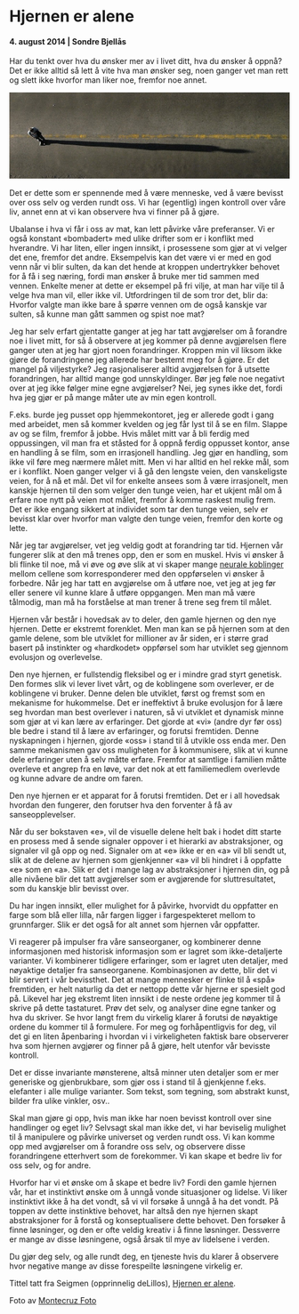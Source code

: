 # Hjernen er alene

#### 4. august 2014 | Sondre Bjellås

Har du tenkt over hva du ønsker mer av i livet ditt, hva du ønsker å oppnå? Det er ikke alltid så lett å vite hva man ønsker seg, noen ganger vet man rett og slett ikke hvorfor man liker noe, fremfor noe annet.

![](hjernen_er_alene.jpg)

Det er dette som er spennende med å være menneske, ved å være bevisst over oss selv og verden rundt oss. Vi har (egentlig) ingen kontroll over våre liv, annet enn at vi kan observere hva vi finner på å gjøre.

Ubalanse i hva vi får i oss av mat, kan lett påvirke våre preferanser. Vi er også konstant «bombadert» med ulike drifter som er i konflikt med hverandre. Vi har liten, eller ingen innsikt, i prosessene som gjør at vi velger det ene, fremfor det andre. Eksempelvis kan det være vi er med en god venn når vi blir sulten, da kan det hende at kroppen undertrykker behovet for å få i seg næring, fordi man ønsker å bruke mer tid sammen med vennen. Enkelte mener at dette er eksempel på fri vilje, at man har vilje til å velge hva man vil, eller ikke vil. Utfordringen til de som tror det, blir da: Hvorfor valgte man ikke bare å spørre vennen om de også kanskje var sulten, så kunne man gått sammen og spist noe mat?

Jeg har selv erfart gjentatte ganger at jeg har tatt avgjørelser om å forandre noe i livet mitt, for så å observere at jeg kommer på denne avgjørelsen flere ganger uten at jeg har gjort noen forandringer. Kroppen min vil liksom ikke gjøre de forandringene jeg allerede har bestemt meg for å gjøre. Er det mangel på viljestyrke? Jeg rasjonaliserer alltid avgjørelsen for å utsette forandringen, har alltid mange god unnskyldinger. Bør jeg føle noe negativt over at jeg ikke følger mine egne avgjørelser? Nei, jeg synes ikke det, fordi hva jeg gjør er på mange måter ute av min egen kontroll.

F.eks. burde jeg pusset opp hjemmekontoret, jeg er allerede godt i gang med arbeidet, men så kommer kvelden og jeg får lyst til å se en film. Slappe av og se film, fremfor å jobbe. Hvis målet mitt var å bli ferdig med oppussingen, vil man fra et ståsted for å oppnå ferdig oppusset kontor, anse en handling å se film, som en irrasjonell handling. Jeg gjør en handling, som ikke vil føre meg nærmere målet mitt. Men vi har alltid en hel rekke mål, som er i konflikt. Noen ganger velger vi å gå den lengste veien, den vanskeligste veien, for å nå et mål. Det vil for enkelte ansees som å være irrasjonelt, men kanskje hjernen til den som velger den tunge veien, har et ukjent mål om å erfare noe nytt på veien mot målet, fremfor å komme raskest mulig frem. Det er ikke engang sikkert at individet som tar den tunge veien, selv er bevisst klar over hvorfor man valgte den tunge veien, fremfor den korte og lette.

Når jeg tar avgjørelser, vet jeg veldig godt at forandring tar tid. Hjernen vår fungerer slik at den må trenes opp, den er som en muskel. Hvis vi ønsker å bli flinke til noe, må vi øve og øve slik at vi skaper mange [neurale koblinger](http://ndla.no/en/node/48101) mellom cellene som korresponderer med den oppførselen vi ønsker å forbedre. Når jeg har tatt en avgjørelse om å utføre noe, vet jeg at jeg før eller senere vil kunne klare å utføre oppgangen. Men man må være tålmodig, man må ha forståelse at man trener å trene seg frem til målet.

Hjernen vår består i hovedsak av to deler, den gamle hjernen og den nye hjernen. Dette er ekstremt forenklet. Men man kan se på hjernen som at den gamle delene, som ble utviklet for millioner av år siden, er i større grad basert på instinkter og «hardkodet» oppførsel som har utviklet seg gjennom evolusjon og overlevelse.

Den nye hjernen, er fullstendig fleksibel og er i mindre grad styrt genetisk. Den formes slik vi lever livet vårt, og de koblingene som overlever, er de koblingene vi bruker. Denne delen ble utviklet, først og fremst som en mekanisme for hukommelse. Det er ineffektivt å bruke evolusjon for å lære seg hvordan man best overlever i naturen, så vi utviklet et dynamisk minne som gjør at vi kan lære av erfaringer. Det gjorde at «vi» (andre dyr før oss) ble bedre i stand til å lære av erfaringer, og forutsi fremtiden. Denne nyskapningen i hjernen, gjorde «oss» i stand til å utvikle oss enda mer. Den samme mekanismen gav oss muligheten for å kommunisere, slik at vi kunne dele erfaringer uten å selv måtte erfare. Fremfor at samtlige i familien måtte overleve et angrep fra en løve, var det nok at ett familiemedlem overlevde og kunne advare de andre om faren.

Den nye hjernen er et apparat for å forutsi fremtiden. Det er i all hovedsak hvordan den fungerer, den forutser hva den forventer å få av sanseopplevelser.

Når du ser bokstaven «e», vil de visuelle delene helt bak i hodet ditt starte en prosess med å sende signaler oppover i et hierarki av abstraksjoner, og signaler vil gå opp og ned. Signaler om at «e» ikke er en «a» vil bli sendt ut, slik at de delene av hjernen som gjenkjenner «a» vil bli hindret i å oppfatte «e» som en «a». Slik er det i mange lag av abstraksjoner i hjernen din, og på alle nivåene blir det tatt avgjørelser som er avgjørende for sluttresultatet, som du kanskje blir bevisst over.

Du har ingen innsikt, eller mulighet for å påvirke, hvorvidt du oppfatter en farge som blå eller lilla, når fargen ligger i fargespekteret mellom to grunnfarger. Slik er det også for alt annet som hjernen vår oppfatter.

Vi reagerer på impulser fra våre sanseorganer, og kombinerer denne informasjonen med historisk informasjon som er lagret som ikke-detaljerte varianter. Vi kombinerer tidligere erfaringer, som er lagret uten detaljer, med nøyaktige detaljer fra sanseorganene. Kombinasjonen av dette, blir det vi blir servert i vår bevissthet. Det at mange mennesker er flinke til å «spå» fremtiden, er helt naturlig da det er nettopp dette vår hjerne er spesielt god på. Likevel har jeg ekstremt liten innsikt i de neste ordene jeg kommer til å skrive på dette tastaturet. Prøv det selv, og analyser dine egne tanker og hva du skriver. Se hvor langt frem du virkelig klarer å forutsi de nøyaktige ordene du kommer til å formulere. For meg og forhåpentligvis for deg, vil det gi en liten åpenbaring i hvordan vi i virkeligheten faktisk bare observerer hva som hjernen avgjører og finner på å gjøre, helt utenfor vår bevisste kontroll.

Det er disse invariante mønsterene, altså minner uten detaljer som er mer generiske og gjenbrukbare, som gjør oss i stand til å gjenkjenne f.eks. elefanter i alle mulige varianter. Som tekst, som tegning, som abstrakt kunst, bilder fra ulike vinkler, osv..

Skal man gjøre gi opp, hvis man ikke har noen bevisst kontroll over sine handlinger og eget liv? Selvsagt skal man ikke det, vi har beviselig mulighet til å manipulere og påvirke universet og verden rundt oss. Vi kan komme opp med avgjørelser om å forandre oss selv, og observere disse forandringene etterhvert som de forekommer. Vi kan skape et bedre liv for oss selv, og for andre.

Hvorfor har vi et ønske om å skape et bedre liv? Fordi den gamle hjernen vår, har et instinktivt ønske om å unngå vonde situasjoner og lidelse. Vi liker instinktivt ikke å ha det vondt, så vi vil forsøke å unngå å ha det vondt. På toppen av dette instinktive behovet, har altså den nye hjernen skapt abstraksjoner for å forstå og konseptualisere dette behovet. Den forsøker å finne løsninger, og den er ofte veldig kreativ i å finne løsninger. Dessverre er mange av disse løsningene, også årsak til mye av lidelsene i verden.

Du gjør deg selv, og alle rundt deg, en tjeneste hvis du klarer å observere hvor negative mange av disse forespeilte løsningene virkelig er.

Tittel tatt fra Seigmen (opprinnelig deLillos), [Hjernen er alene](http://open.spotify.com/track/7CGjSt0h27CfFUFsj2L7am).

Foto av [Montecruz Foto](https://www.flickr.com/photos/libertinus/410903364)